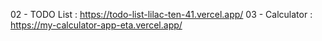 02 - TODO List : https://todo-list-lilac-ten-41.vercel.app/ 
03 - Calculator : https://my-calculator-app-eta.vercel.app/
